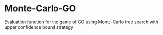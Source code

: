 # Monte-Carlo-GO
Evaluation function for the game of GO using Monte-Carlo tree search with upper confidence bound strategy

